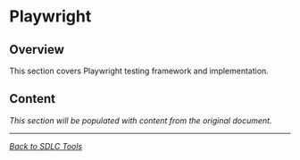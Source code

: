 # Playwright

## Overview

This section covers Playwright testing framework and implementation.

## Content

*This section will be populated with content from the original document.*

---

*[Back to SDLC Tools](../sdlc-tools.md)*
